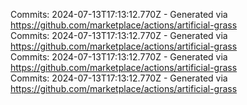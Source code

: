 Commits: 2024-07-13T17:13:12.770Z - Generated via https://github.com/marketplace/actions/artificial-grass
<br>
Commits: 2024-07-13T17:13:12.770Z - Generated via https://github.com/marketplace/actions/artificial-grass
<br>
Commits: 2024-07-13T17:13:12.770Z - Generated via https://github.com/marketplace/actions/artificial-grass
<br>
Commits: 2024-07-13T17:13:12.770Z - Generated via https://github.com/marketplace/actions/artificial-grass
<br>
